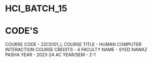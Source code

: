 # HCI_BATCH_15
# CODE'S

COURSE CODE - 22CS101_L
COURSE TITLE - HUMAN COMPUTER INTERACTION
COURSE CREDITS - 4
FACULTY NAME - SYED NAWAZ PASHA
YEAR - 2023-24
AC YEAR/SEM - 2-1

